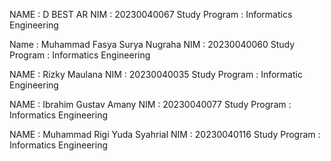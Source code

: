 NAME           : D BEST AR
NIM            : 20230040067
Study Program  : Informatics Engineering

Name           : Muhammad Fasya Surya Nugraha
NIM            : 20230040060
Study Program  : Informatics Engineering

NAME           : Rizky Maulana
NIM            : 20230040035
Study Program  : Informatic Engineering

NAME           : Ibrahim Gustav Amany
NIM            : 20230040077
Study Program  : Informatics Engineering

NAME           : Muhammad Rigi Yuda Syahrial
NIM            : 20230040116
Study Program  : Informatics Engineering
